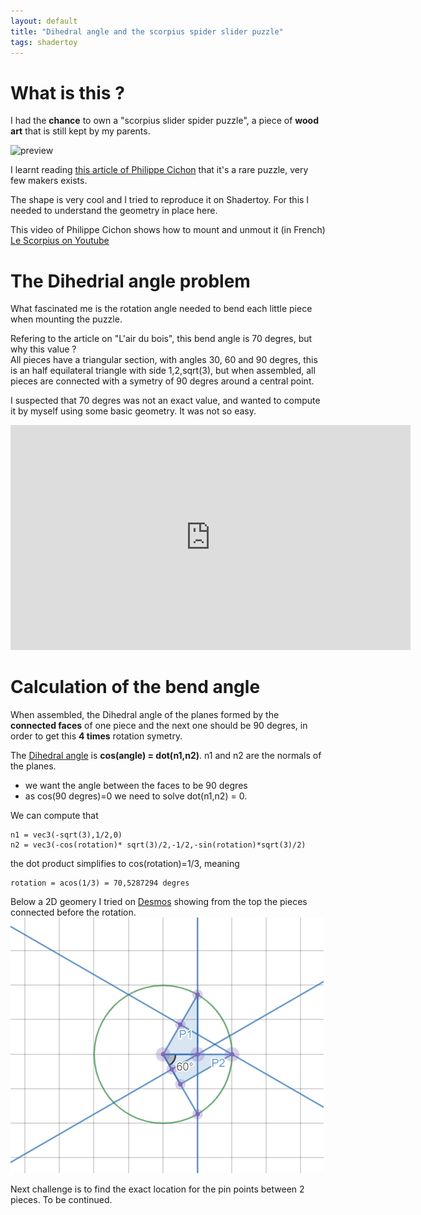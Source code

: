 ```yaml
---
layout: default
title: "Dihedral angle and the scorpius spider slider puzzle"
tags: shadertoy
---
```


# What is this ?

I had the **chance** to own a "scorpius slider spider puzzle", a piece of **wood art** that is still kept by my parents.

![preview](https://static.blog4ever.com/2008/06/213622/artfichier_213622_8769121_202010012502419.png)

I learnt reading [this article of Philippe Cichon](https://www.lairdubois.fr/creations/14279-le-scorpius.html) that it's a rare puzzle, very few makers exists.

The shape is very cool and I tried to reproduce it on Shadertoy. For this I needed to understand the geometry in place here.

This video of Philippe Cichon shows how to mount and unmout it (in French)
[Le Scorpius on Youtube](https://www.youtube.com/watch?time_continue=13&v=2orJ6rTSx2s&feature=emb_logo)

# The Dihedrial angle problem

What fascinated me is the rotation angle needed to bend each little piece when mounting the puzzle.

Refering to the article on "L'air du bois", this bend angle is 70 degres, but why this value ?  
All pieces have a triangular section, with angles 30, 60 and 90 degres, this is an half equilateral triangle with side 1,2,sqrt(3), but when assembled, all pieces are connected with a symetry of 90 degres around a central point.

I suspected that 70 degres was not an exact value, and wanted to compute it by myself using some basic geometry. It was not so easy.

<iframe width="640" height="360" frameborder="0" src="https://www.shadertoy.com/embed/Nlf3W2?gui=true&t=10&paused=true&muted=false" allowfullscreen></iframe>

# Calculation of the bend angle

When assembled, the Dihedral angle of the planes formed by the **connected faces** of one piece and the next one should be 90 degres, in order to get this **4 times** rotation symetry.

The [Dihedral angle](https://mathworld.wolfram.com/DihedralAngle.html) is **cos(angle) = dot(n1,n2)**. n1 and n2 are the normals of the planes.
- we want the angle between the faces to be 90 degres
- as cos(90 degres)=0 we need to solve dot(n1,n2) = 0.

We can compute that  
```
n1 = vec3(-sqrt(3),1/2,0)  
n2 = vec3(-cos(rotation)* sqrt(3)/2,-1/2,-sin(rotation)*sqrt(3)/2)
```
the dot product simplifies to cos(rotation)=1/3, meaning 
```
rotation = acos(1/3) = 70,5287294 degres
```

Below a 2D geomery I tried on [Desmos](https://www.desmos.com/geometry/g1cdjpyrzq) showing from the top the pieces connected before the rotation.
![preview](/assets/images/dihedral_desmos.png)

Next challenge is to find the exact location for the pin points between 2 pieces. To be continued.
